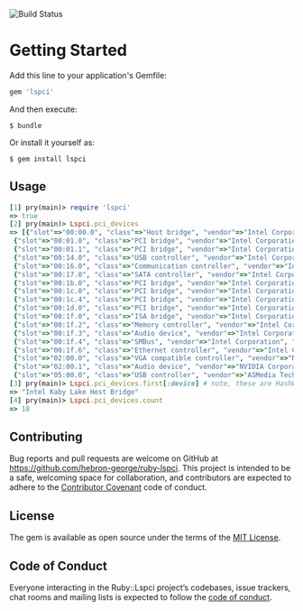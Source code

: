 ![Build Status](https://travis-ci.org/hebron-george/ruby-lspci.svg?branch=master)


# Getting Started

Add this line to your application's Gemfile:

```ruby
gem 'lspci'
```

And then execute:

    $ bundle

Or install it yourself as:

    $ gem install lspci


## Usage

```ruby
[1] pry(main)> require 'lspci'
=> true
[2] pry(main)> Lspci.pci_devices
=> [{"slot"=>"00:00.0", "class"=>"Host bridge", "vendor"=>"Intel Corporation", "device"=>"Intel Kaby Lake Host Bridge", "svendor"=>"ASUSTeK Computer Inc.", "sdevice"=>"Device 872f", "rev"=>"05"},
 {"slot"=>"00:01.0", "class"=>"PCI bridge", "vendor"=>"Intel Corporation", "device"=>"Sky Lake PCIe Controller (x16)", "rev"=>"05"},
 {"slot"=>"00:01.1", "class"=>"PCI bridge", "vendor"=>"Intel Corporation", "device"=>"Sky Lake PCIe Controller (x8)", "rev"=>"05"},
 {"slot"=>"00:14.0", "class"=>"USB controller", "vendor"=>"Intel Corporation", "device"=>"200 Series PCH USB 3.0 xHCI Controller", "svendor"=>"ASUSTeK Computer Inc.", "sdevice"=>"Device 872f", "progif"=>"30"},
 {"slot"=>"00:16.0", "class"=>"Communication controller", "vendor"=>"Intel Corporation", "device"=>"200 Series PCH CSME HECI #1", "svendor"=>"ASUSTeK Computer Inc.", "sdevice"=>"Device 872f"},
 {"slot"=>"00:17.0", "class"=>"SATA controller", "vendor"=>"Intel Corporation", "device"=>"200 Series PCH SATA controller [AHCI mode]", "svendor"=>"ASUSTeK Computer Inc.", "sdevice"=>"Device 872f", "progif"=>"01"},
 {"slot"=>"00:1b.0", "class"=>"PCI bridge", "vendor"=>"Intel Corporation", "device"=>"200 Series PCH PCI Express Root Port #17", "rev"=>"f0"},
 {"slot"=>"00:1c.0", "class"=>"PCI bridge", "vendor"=>"Intel Corporation", "device"=>"200 Series PCH PCI Express Root Port #1", "rev"=>"f0"},
 {"slot"=>"00:1c.4", "class"=>"PCI bridge", "vendor"=>"Intel Corporation", "device"=>"200 Series PCH PCI Express Root Port #5", "rev"=>"f0"},
 {"slot"=>"00:1d.0", "class"=>"PCI bridge", "vendor"=>"Intel Corporation", "device"=>"200 Series PCH PCI Express Root Port #9", "rev"=>"f0"},
 {"slot"=>"00:1f.0", "class"=>"ISA bridge", "vendor"=>"Intel Corporation", "device"=>"200 Series PCH LPC Controller (Z270)", "svendor"=>"ASUSTeK Computer Inc.", "sdevice"=>"Device 872f"},
 {"slot"=>"00:1f.2", "class"=>"Memory controller", "vendor"=>"Intel Corporation", "device"=>"200 Series PCH PMC", "svendor"=>"ASUSTeK Computer Inc.", "sdevice"=>"Device 872f"},
 {"slot"=>"00:1f.3", "class"=>"Audio device", "vendor"=>"Intel Corporation", "device"=>"200 Series PCH HD Audio", "svendor"=>"ASUSTeK Computer Inc.", "sdevice"=>"Device 8724"},
 {"slot"=>"00:1f.4", "class"=>"SMBus", "vendor"=>"Intel Corporation", "device"=>"200 Series PCH SMBus Controller", "svendor"=>"ASUSTeK Computer Inc.", "sdevice"=>"Device 872f"},
 {"slot"=>"00:1f.6", "class"=>"Ethernet controller", "vendor"=>"Intel Corporation", "device"=>"Ethernet Connection (5) I219-V", "svendor"=>"ASUSTeK Computer Inc.", "sdevice"=>"Ethernet Connection (5) I219-V"},
 {"slot"=>"02:00.0", "class"=>"VGA compatible controller", "vendor"=>"NVIDIA Corporation", "device"=>"GP107 [GeForce GTX 1050]", "svendor"=>"eVga.com. Corp.", "sdevice"=>"Device 6150", "rev"=>"a1"},
 {"slot"=>"02:00.1", "class"=>"Audio device", "vendor"=>"NVIDIA Corporation", "device"=>"GP107GL High Definition Audio Controller", "svendor"=>"eVga.com. Corp.", "sdevice"=>"Device 6150", "rev"=>"a1"},
 {"slot"=>"05:00.0", "class"=>"USB controller", "vendor"=>"ASMedia Technology Inc.", "device"=>"Device 2142", "svendor"=>"ASUSTeK Computer Inc.", "sdevice"=>"Device 8732", "progif"=>"30"}]
[3] pry(main)> Lspci.pci_devices.first[:device] # note, these are HashWithIndifferentAccess
=> "Intel Kaby Lake Host Bridge"
[4] pry(main)> Lspci.pci_devices.count
=> 18

```

## Contributing

Bug reports and pull requests are welcome on GitHub at https://github.com/hebron-george/ruby-lspci. This project is intended to be a safe, welcoming space for collaboration, and contributors are expected to adhere to the [Contributor Covenant](http://contributor-covenant.org) code of conduct.

## License

The gem is available as open source under the terms of the [MIT License](https://opensource.org/licenses/MIT).

## Code of Conduct

Everyone interacting in the Ruby::Lspci project’s codebases, issue trackers, chat rooms and mailing lists is expected to follow the [code of conduct](https://github.com/hebron-george/ruby-lspci/blob/master/CODE_OF_CONDUCT.md).
